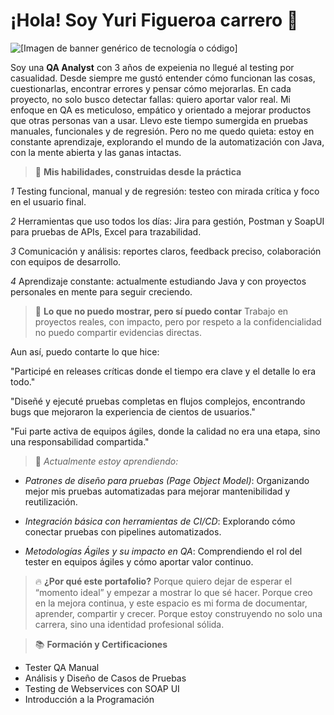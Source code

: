 # ¡Hola! Soy Yuri Figueroa carrero 🤝

![[Imagen de banner genérico de tecnología o código]](https://placehold.co/800x200/6366F1/E0E7FF?text=QA+Analyst+%26+Future+Automator)

Soy una **QA Analyst** con 3 años de expeienia no llegué al testing por casualidad. Desde siempre me gustó entender cómo funcionan las cosas, cuestionarlas, encontrar errores y pensar cómo mejorarlas. En cada proyecto, no solo busco detectar fallas: quiero aportar valor real. Mi enfoque en QA es meticuloso, empático y orientado a mejorar productos que otras personas van a usar.
Llevo este tiempo sumergida en pruebas manuales, funcionales y de regresión. Pero no me quedo quieta: estoy en constante aprendizaje, explorando el mundo de la automatización con Java, con la mente abierta y las ganas intactas.

> 🧠 **Mis habilidades, construidas desde la práctica**

*1* Testing funcional, manual y de regresión: testeo con mirada crítica y foco en el usuario final.

*2* Herramientas que uso todos los días: Jira para gestión, Postman y SoapUI para pruebas de APIs, Excel para trazabilidad.

*3* Comunicación y análisis: reportes claros, feedback preciso, colaboración con equipos de desarrollo.

*4* Aprendizaje constante: actualmente estudiando Java y con proyectos personales en mente para seguir creciendo.


> 📓 **Lo que no puedo mostrar, pero sí puedo contar**
Trabajo en proyectos reales, con impacto, pero por respeto a la confidencialidad no puedo compartir evidencias directas.

Aun así, puedo contarte lo que hice:

"Participé en releases críticas donde el tiempo era clave y el detalle lo era todo."

"Diseñé y ejecuté pruebas completas en flujos complejos, encontrando bugs que mejoraron la experiencia de cientos de usuarios."

"Fui parte activa de equipos ágiles, donde la calidad no era una etapa, sino una responsabilidad compartida."

> 🌱 *Actualmente estoy aprendiendo:*

- *Patrones de diseño para pruebas (Page Object Model)*: Organizando mejor mis pruebas automatizadas para mejorar mantenibilidad y reutilización.

- *Integración básica con herramientas de CI/CD*: Explorando cómo conectar pruebas con pipelines automatizados.

- *Metodologías Ágiles y su impacto en QA*: Comprendiendo el rol del tester en equipos ágiles y cómo aportar valor continuo.

> 🔥  **¿Por qué este portafolio?**
Porque quiero dejar de esperar el “momento ideal” y empezar a mostrar lo que sé hacer.
Porque creo en la mejora continua, y este espacio es mi forma de documentar, aprender, compartir y crecer.
Porque estoy construyendo no solo una carrera, sino una identidad profesional sólida.

> 📚 **Formación y Certificaciones**
- Tester QA Manual
- Análisis y Diseño de Casos de Pruebas
- Testing de Webservices con SOAP UI
- Introducción a la Programación

